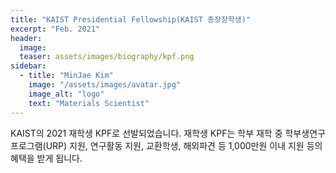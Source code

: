 ```yaml
---
title: "KAIST Presidential Fellowship(KAIST 총장장학생)"
excerpt: "Feb. 2021"
header:
  image: 
  teaser: assets/images/biography/kpf.png
sidebar:
  - title: "MinJae Kim"
    image: "/assets/images/avatar.jpg"
    image_alt: "logo"
    text: "Materials Scientist"
---
```


KAIST의 2021 재학생 KPF로 선발되었습니다. 재학생 KPF는 학부 재학 중 학부생연구프로그램(URP) 지원, 연구활동 지원, 교환학생, 해외파견 등 1,000만원 이내 지원 등의 혜택을 받게 됩니다.
